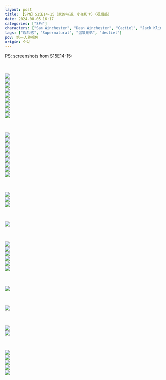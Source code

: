 ```yaml
---
layout: post
title: 【SPN】S15E14-15（家的味道、小孩和卡）（观后感）
date: 2024-08-05 16:17
categories: ["SPN"]
characters: ["Sam Winchester", "Dean Winchester", "Castiel", "Jack Kline"]
tags: ["观后感", "Supernatural", "温家兄弟", "destiel"]
pov: 第一人称视角
origin: 个站
---
```


PS: screenshots from S15E14-15:

<br><br>
![](https://raw.githubusercontent.com/junesirius/junesirius.github.io/master/assets/images/SPN/S15/2024-08-04-SPN-1514-1.jpg)
<br>
![](https://raw.githubusercontent.com/junesirius/junesirius.github.io/master/assets/images/SPN/S15/2024-08-04-SPN-1514-2.jpg)
<br>
![](https://raw.githubusercontent.com/junesirius/junesirius.github.io/master/assets/images/SPN/S15/2024-08-04-SPN-1514-3.jpg)
<br>
![](https://raw.githubusercontent.com/junesirius/junesirius.github.io/master/assets/images/SPN/S15/2024-08-04-SPN-1514-4.jpg)
<br>
![](https://raw.githubusercontent.com/junesirius/junesirius.github.io/master/assets/images/SPN/S15/2024-08-04-SPN-1514-5.jpg)
<br>
![](https://raw.githubusercontent.com/junesirius/junesirius.github.io/master/assets/images/SPN/S15/2024-08-04-SPN-1514-6.jpg)
<br>
![](https://raw.githubusercontent.com/junesirius/junesirius.github.io/master/assets/images/SPN/S15/2024-08-04-SPN-1514-7.jpg)
<br>
![](https://raw.githubusercontent.com/junesirius/junesirius.github.io/master/assets/images/SPN/S15/2024-08-04-SPN-1514-8.jpg)
<br>
![](https://raw.githubusercontent.com/junesirius/junesirius.github.io/master/assets/images/SPN/S15/2024-08-04-SPN-1514-9.jpg)
<br>

<br><br>
![](https://raw.githubusercontent.com/junesirius/junesirius.github.io/master/assets/images/SPN/S15/2024-08-05-SPN-1515-1.jpg)
<br>
![](https://raw.githubusercontent.com/junesirius/junesirius.github.io/master/assets/images/SPN/S15/2024-08-05-SPN-1515-2.jpg)
<br>
![](https://raw.githubusercontent.com/junesirius/junesirius.github.io/master/assets/images/SPN/S15/2024-08-05-SPN-1515-3.jpg)
<br>
![](https://raw.githubusercontent.com/junesirius/junesirius.github.io/master/assets/images/SPN/S15/2024-08-05-SPN-1515-4.jpg)
<br>
![](https://raw.githubusercontent.com/junesirius/junesirius.github.io/master/assets/images/SPN/S15/2024-08-05-SPN-1515-5.jpg)
<br>
![](https://raw.githubusercontent.com/junesirius/junesirius.github.io/master/assets/images/SPN/S15/2024-08-05-SPN-1515-6.jpg)
<br>
![](https://raw.githubusercontent.com/junesirius/junesirius.github.io/master/assets/images/SPN/S15/2024-08-05-SPN-1515-7.jpg)
<br>
![](https://raw.githubusercontent.com/junesirius/junesirius.github.io/master/assets/images/SPN/S15/2024-08-05-SPN-1515-8.jpg)
<br>
![](https://raw.githubusercontent.com/junesirius/junesirius.github.io/master/assets/images/SPN/S15/2024-08-05-SPN-1515-9.jpg)
<br>

<br><br>
![](https://raw.githubusercontent.com/junesirius/junesirius.github.io/master/assets/images/SPN/S15/2024-08-05-SPN-1515-10.jpg)
<br>
![](https://raw.githubusercontent.com/junesirius/junesirius.github.io/master/assets/images/SPN/S15/2024-08-05-SPN-1515-11.jpg)
<br>
![](https://raw.githubusercontent.com/junesirius/junesirius.github.io/master/assets/images/SPN/S15/2024-08-05-SPN-1515-12.jpg)
<br>

<br><br>
![](https://raw.githubusercontent.com/junesirius/junesirius.github.io/master/assets/images/SPN/S15/2024-08-05-SPN-1515-13.jpg)
<br>

<br><br>
![](https://raw.githubusercontent.com/junesirius/junesirius.github.io/master/assets/images/SPN/S15/2024-08-05-SPN-1515-14.jpg)
<br>
![](https://raw.githubusercontent.com/junesirius/junesirius.github.io/master/assets/images/SPN/S15/2024-08-05-SPN-1515-15.jpg)
<br>
![](https://raw.githubusercontent.com/junesirius/junesirius.github.io/master/assets/images/SPN/S15/2024-08-05-SPN-1515-16.jpg)
<br>
![](https://raw.githubusercontent.com/junesirius/junesirius.github.io/master/assets/images/SPN/S15/2024-08-05-SPN-1515-17.jpg)
<br>
![](https://raw.githubusercontent.com/junesirius/junesirius.github.io/master/assets/images/SPN/S15/2024-08-05-SPN-1515-18.jpg)
<br>
![](https://raw.githubusercontent.com/junesirius/junesirius.github.io/master/assets/images/SPN/S15/2024-08-05-SPN-1515-19.jpg)
<br>

<br><br>
![](https://raw.githubusercontent.com/junesirius/junesirius.github.io/master/assets/images/SPN/S15/2024-08-05-SPN-1515-20.jpg)
<br>

<br><br>
![](https://raw.githubusercontent.com/junesirius/junesirius.github.io/master/assets/images/SPN/S15/2024-08-05-SPN-1515-21.jpg)
<br>

<br><br>
![](https://raw.githubusercontent.com/junesirius/junesirius.github.io/master/assets/images/SPN/S15/2024-08-05-SPN-1515-22.jpg)
<br>
![](https://raw.githubusercontent.com/junesirius/junesirius.github.io/master/assets/images/SPN/S15/2024-08-05-SPN-1515-23.jpg)
<br>

<br><br>
![](https://raw.githubusercontent.com/junesirius/junesirius.github.io/master/assets/images/SPN/S15/2024-08-05-SPN-1515-24.jpg)
<br>
![](https://raw.githubusercontent.com/junesirius/junesirius.github.io/master/assets/images/SPN/S15/2024-08-05-SPN-1515-25.jpg)
<br>
![](https://raw.githubusercontent.com/junesirius/junesirius.github.io/master/assets/images/SPN/S15/2024-08-05-SPN-1515-26.jpg)
<br>
![](https://raw.githubusercontent.com/junesirius/junesirius.github.io/master/assets/images/SPN/S15/2024-08-05-SPN-1515-27.jpg)
<br>
![](https://raw.githubusercontent.com/junesirius/junesirius.github.io/master/assets/images/SPN/S15/2024-08-05-SPN-1515-28.jpg)
<br>

